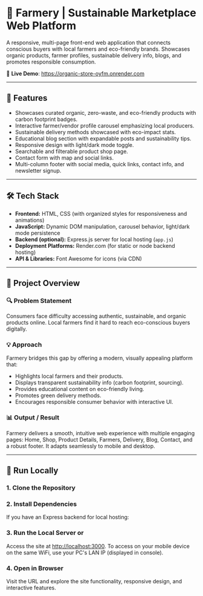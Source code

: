 # 🎯 Farmery | Sustainable Marketplace Web Platform

A responsive, multi-page front-end web application that connects conscious buyers with local farmers and eco-friendly brands. Showcases organic products, farmer profiles, sustainable delivery info, blogs, and promotes responsible consumption.

🔗 **Live Demo**: https://organic-store-oyfm.onrender.com

---

## 📌 Features

- Showcases curated organic, zero-waste, and eco-friendly products with carbon footprint badges.
- Interactive farmer/vendor profile carousel emphasizing local producers.
- Sustainable delivery methods showcased with eco-impact stats.
- Educational blog section with expandable posts and sustainability tips.
- Responsive design with light/dark mode toggle.
- Searchable and filterable product shop page.
- Contact form with map and social links.
- Multi-column footer with social media, quick links, contact info, and newsletter signup.

---

## 🛠️ Tech Stack

- **Frontend:** HTML, CSS (with organized styles for responsiveness and animations)
- **JavaScript:** Dynamic DOM manipulation, carousel behavior, light/dark mode persistence
- **Backend (optional):** Express.js server for local hosting (`app.js`)
- **Deployment Platforms:** Render.com (for static or node backend hosting)
- **API & Libraries:** Font Awesome for icons (via CDN)

---

## 🧠 Project Overview

### 🔍 Problem Statement
Consumers face difficulty accessing authentic, sustainable, and organic products online. Local farmers find it hard to reach eco-conscious buyers digitally.

### 💡 Approach
Farmery bridges this gap by offering a modern, visually appealing platform that:

- Highlights local farmers and their products.
- Displays transparent sustainability info (carbon footprint, sourcing).
- Provides educational content on eco-friendly living.
- Promotes green delivery methods.
- Encourages responsible consumer behavior with interactive UI.

### 📊 Output / Result
Farmery delivers a smooth, intuitive web experience with multiple engaging pages: Home, Shop, Product Details, Farmers, Delivery, Blog, Contact, and a robust footer. It adapts seamlessly to mobile and desktop.

---

## 🚀 Run Locally

### 1. Clone the Repository

### 2. Install Dependencies
If you have an Express backend for local hosting:

### 3. Run the Local Server or

Access the site at [http://localhost:3000](http://localhost:3000). To access on your mobile device on the same WiFi, use your PC's LAN IP (displayed in console).

### 4. Open in Browser  
Visit the URL and explore the site functionality, responsive design, and interactive features.




